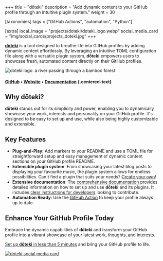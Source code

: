 +++
title = "dōteki"
description = "Add dynamic content to your GitHub profile through an intuitive plugin system."
weight = 30

[taxonomies]
tags = ["GitHub Actions", "automation", "Python"]

[extra]
local_image = "projects/doteki/doteki_logo.webp"
social_media_card = "img/social_cards/projects_doteki.jpg"
+++

[**dōteki**](https://doteki.org/) is a tool designed to breathe life into GitHub profiles by adding dynamic content effortlessly. By leveraging an intuitive TOML configuration file along with a versatile plugin system, **dōteki** empowers users to showcase fresh, automated content directly on their GitHub profiles.

![doteki logo: a river passing through a bamboo forest](https://cdn.jsdelivr.net/gh/welpo/doteki@main/website/static/img/logo.png)

#### [GitHub](https://github.com/welpo/doteki) • [Website](https://doteki.org/) • [Documentation](https://doteki.org/docs/) {.centered-text}

## Why dōteki?

**dōteki** stands out for its simplicity and power, enabling you to dynamically showcase your work, interests and personality on your GitHub profile. It's designed to be easy to set up and use, while also being highly customizable and extensible.

## Key Features

- **Plug-and-Play**: Add markers to your README and use a TOML file for straightforward setup and easy management of dynamic content sections on your GitHub profile README.
- **Extensible plugin system**: From showcasing your latest blog posts to displaying your favourite music, the plugin system allows for endless possibilities. Can't find a plugin that suits your needs? [Create your own](https://doteki.org/docs/developer-guide/plugin-standard)!
- **Extensive documentation**: The [comprehensive documentation](https://doteki.org/docs/) provides detailed information on how to set up and use **dōteki** and its plugins. It includes [clear instructions for developers](https://doteki.org/docs/developer-guide/) looking to contribute.
- **Automation Ready**: Use the [GitHub Action](https://github.com/welpo/doteki-action) to keep your profile always up to date.

## Enhance Your GitHub Profile Today

Embrace the dynamic capabilities of **dōteki** and transform your GitHub profile into a vibrant showcase of your latest work, thoughts, and interests.

[Set up **dōteki** in less than 5 minutes](https://doteki.org/) and bring your GitHub profile to life.

[![dōteki social media card](/img/social_cards/projects_doteki.jpg)](https://doteki.org/)
